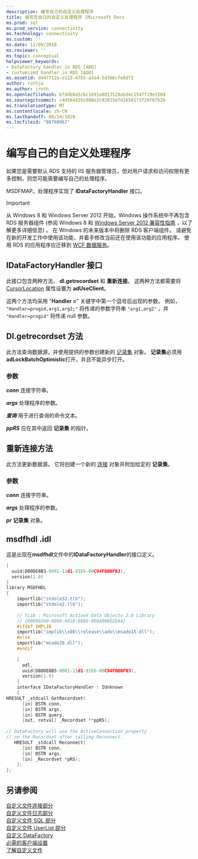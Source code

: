 ```yaml
---
description: 编写自己的自定义处理程序
title: 编写您自己的自定义处理程序 |Microsoft Docs
ms.prod: sql
ms.prod_service: connectivity
ms.technology: connectivity
ms.custom: ''
ms.date: 11/09/2018
ms.reviewer: ''
ms.topic: conceptual
helpviewer_keywords:
- DataFactory handler in RDS [ADO]
- customized handler in RDS [ADO]
ms.assetid: d447712a-e123-47b5-a3a4-5d366cfe8d72
author: rothja
ms.author: jroth
ms.openlocfilehash: bfddb0a5cbc1691a8013528abd4c1547f29e1504
ms.sourcegitcommit: c4d564435c008e2c92035efd2658172f20f07b2b
ms.translationtype: MT
ms.contentlocale: zh-CN
ms.lasthandoff: 08/24/2020
ms.locfileid: "88760067"
---
```

# <a name="writing-your-own-customized-handler"></a>编写自己的自定义处理程序
如果您是需要默认 RDS 支持的 IIS 服务器管理员，但对用户请求和访问权限有更多控制，则您可能需要编写自己的处理程序。  
  
 MSDFMAP。处理程序实现了 **IDataFactoryHandler** 接口。  
  
> [!IMPORTANT]
>  从 Windows 8 和 Windows Server 2012 开始，Windows 操作系统中不再包含 RDS 服务器组件 (参阅 Windows 8 和 [Windows Server 2012 兼容性指南](https://www.microsoft.com/download/details.aspx?id=27416) ，以了解更多详细信息) 。 在 Windows 的未来版本中将删除 RDS 客户端组件。 请避免在新的开发工作中使用该功能，并着手修改当前还在使用该功能的应用程序。 使用 RDS 的应用程序应迁移到 [WCF 数据服务](https://go.microsoft.com/fwlink/?LinkId=199565)。  
  
## <a name="idatafactoryhandler-interface"></a>IDataFactoryHandler 接口  
 此接口包含两种方法， **dl.getrecordset** 和 **重新连接**。 这两种方法都需要将 [CursorLocation](../../reference/ado-api/cursorlocation-property-ado.md) 属性设置为 **adUseClient**。  
  
 这两个方法均采用 "**Handler =**" 关键字中第一个逗号后出现的参数。 例如， `"Handler=progid,arg1,arg2;"` 将传递的参数字符串 `"arg1,arg2"` ，并 `"Handler=progid"` 将传递 null 参数。  
  
## <a name="getrecordset-method"></a>Dl.getrecordset 方法  
 此方法查询数据源，并使用提供的参数创建新的 [记录集](../../reference/ado-api/recordset-object-ado.md) 对象。 **记录集**必须用**adLockBatchOptimistic**打开，并且不能异步打开。  
  
### <a name="arguments"></a>参数  
 ***conn***  连接字符串。  
  
 ***args***  处理程序的参数。  
  
 ***查询***  用于进行查询的命令文本。  
  
 ***ppRS***  应在其中返回 **记录集** 的指针。  
  
## <a name="reconnect-method"></a>重新连接方法  
 此方法更新数据源。 它将创建一个新的 [连接](../../reference/ado-api/connection-object-ado.md) 对象并附加给定的 **记录集**。  
  
### <a name="arguments"></a>参数  
 ***conn***  连接字符串。  
  
 ***args***  处理程序的参数。  
  
 ***pr*** **记录集** 对象。  
  
## <a name="msdfhdlidl"></a>msdfhdl .idl  
 这是出现在**msdfhdl**文件中的**IDataFactoryHandler**的接口定义。  
  
```cpp
[  
  uuid(D80DE8B3-0001-11d1-91E6-00C04FBBBFB3),  
  version(1.0)  
]  
library MSDFHDL  
{  
    importlib("stdole32.tlb");  
    importlib("stdole2.tlb");  
  
    // TLib : Microsoft ActiveX Data Objects 2.0 Library  
    // {00000200-0000-0010-8000-00AA006D2EA4}  
    #ifdef IMPLIB  
    importlib("implib\\x86\\release\\ado\\msado15.dll");  
    #else  
    importlib("msado20.dll");  
    #endif  
  
    [  
      odl,  
      uuid(D80DE8B5-0001-11d1-91E6-00C04FBBBFB3),  
      version(1.0)  
    ]  
    interface IDataFactoryHandler : IUnknown  
    {  
HRESULT _stdcall GetRecordset(  
      [in] BSTR conn,  
      [in] BSTR args,  
      [in] BSTR query,  
      [out, retval] _Recordset **ppRS);  
  
// DataFactory will use the ActiveConnection property  
// on the Recordset after calling Reconnect.  
   HRESULT _stdcall Reconnect(  
      [in] BSTR conn,  
      [in] BSTR args,  
      [in] _Recordset *pRS);  
    };  
};  
```  
  
## <a name="see-also"></a>另请参阅  
 [自定义文件连接部分](./customization-file-connect-section.md)   
 [自定义文件日志部分](./customization-file-logs-section.md)   
 [自定义文件 SQL 部分](./customization-file-sql-section.md)   
 [自定义文件 UserList 部分](./customization-file-userlist-section.md)   
 [自定义 DataFactory](./datafactory-customization.md)   
 [必需的客户端设置](./required-client-settings.md)   
 [了解自定义文件](./understanding-the-customization-file.md)